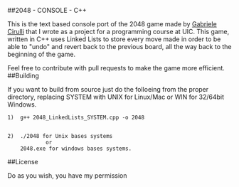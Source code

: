 ##2048 - CONSOLE - C++

This is the text based console port of the 2048 game made by [Gabriele Cirulli](https://github.com/gabrielecirulli/2048)
that I wrote as a project for a programming course at UIC. This game, written in C++ uses Linked Lists to store every move 
made in order to be able to "undo" and revert back to the previous board, all the way back to the beginning of the game.

Feel free to contribute with pull requests to make the game more efficient.
##Building

If you want to build from source just do the folloeing from the proper directory, replacing SYSTEM with UNIX for Linux/Mac 
or WIN for 32/64bit Windows.

	1)  g++ 2048_LinkedLists_SYSTEM.cpp -o 2048

	
	2)  ./2048 for Unix bases systems
				or
		2048.exe for windows bases systems.
		
##License 

Do as you wish, you have my permission
